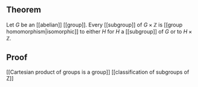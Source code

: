 ## Theorem
Let $G$ be an [[abelian]] [[group]]. Every [[subgroup]] of $G\times \mathbb Z$ is [[group homomorphism|isomorphic]] to either $H$ for $H$ a  [[subgroup]] of $G$ or to $H\times \mathbb Z$. 
## Proof
[[Cartesian product of groups is a group]] [[classification of subgroups of Z]]